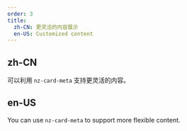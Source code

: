```yaml
---
order: 3
title:
  zh-CN: 更灵活的内容展示
  en-US: Customized content
---
```


## zh-CN

可以利用 `nz-card-meta` 支持更灵活的内容。

## en-US

You can use `nz-card-meta` to support more flexible content.


